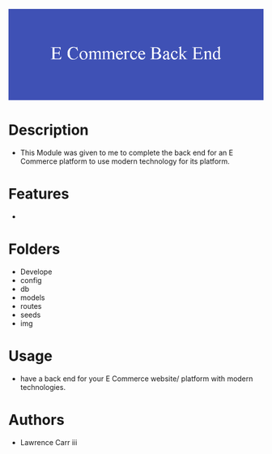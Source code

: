 ![Alt Text](./img/E_Commerce_Back_End.png)

# Description
* This Module was given to me to complete the back end for an E Commerce platform to use modern technology for its platform.
# Features
* 

# Folders
* Develope
* config
* db
* models
* routes
* seeds
* img

# Usage
* have a back end for your E Commerce website/ platform with modern technologies.

# Authors
* Lawrence Carr iii